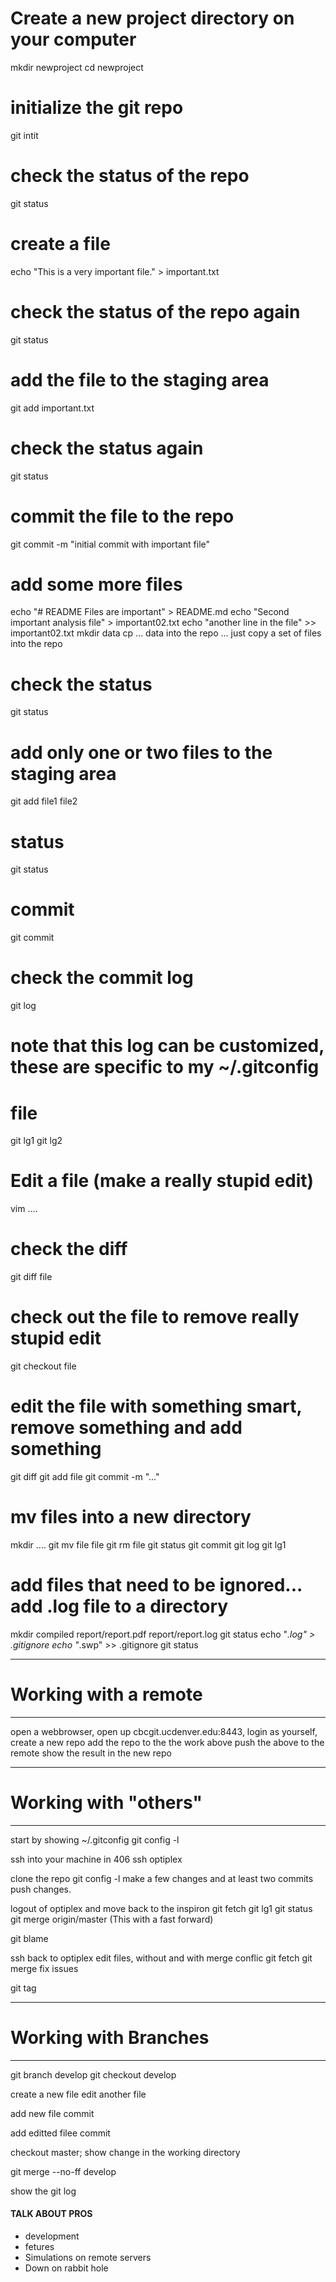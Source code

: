 # Create a new project directory on your computer
mkdir newproject
cd newproject

# initialize the git repo
git intit

# check the status of the repo
git status

# create a file
echo "This is a very important file." > important.txt

# check the status of the repo again
git status

# add the file to the staging area
git add important.txt

# check the status again
git status

# commit the file to the repo
git commit -m "initial commit with important file"

# add some more files
echo "# README Files are important" > README.md
echo "Second important analysis file" > important02.txt
echo "another line in the file" >> important02.txt
mkdir data
cp ... data into the repo ... just copy a set of files into the repo

# check the status 
git status

# add only one or two files to the staging area
git add file1 file2

# status
git status

# commit
git commit

# check the commit log
git log

# note that this log can be customized, these are specific to my ~/.gitconfig
# file
git lg1
git lg2

# Edit a file (make a really stupid edit)
vim ....

# check the diff
git diff file

# check out the file to remove really stupid edit
git checkout file

# edit the file with something smart, remove something and add something
git diff
git add file
git commit -m "..."

# mv files into a new directory
mkdir ....
git mv file file
git rm file
git status
git commit
git log
git lg1

# add files that need to be ignored...  add .log file to a directory
mkdir compiled
report/report.pdf
report/report.log
git status 
echo "*.log" > .gitignore
echo "*.swp" >> .gitignore
git status

--------------------------------------------------------------------------
# Working with a remote
--------------------------------------------------------------------------

open a webbrowser, open up cbcgit.ucdenver.edu:8443, 
login as yourself, 
create a new repo
add the repo to the the work above 
push the above to the remote
show the result in the new repo

--------------------------------------------------------------------------
# Working with "others"
--------------------------------------------------------------------------

start by showing ~/.gitconfig
git config -l

ssh into your machine in 406
ssh optiplex

clone the repo
git config -l
make a few changes and at least two commits
push changes.

logout of optiplex and move back to the inspiron
git fetch
git lg1
git status
git merge origin/master   (This with a fast forward)

git blame

ssh back to optiplex
edit files, without and with merge conflic
git fetch
git merge
fix issues

git tag 


--------------------------------------------------------------------------
# Working with Branches
--------------------------------------------------------------------------

git branch develop
git checkout develop

create a new file
edit another file

add new file
commit

add editted filee
commit

checkout master; show change in the working directory

git merge --no-ff develop

show the git log

#### TALK ABOUT PROS
* development
* fetures
* Simulations on remote servers
* Down on rabbit hole


